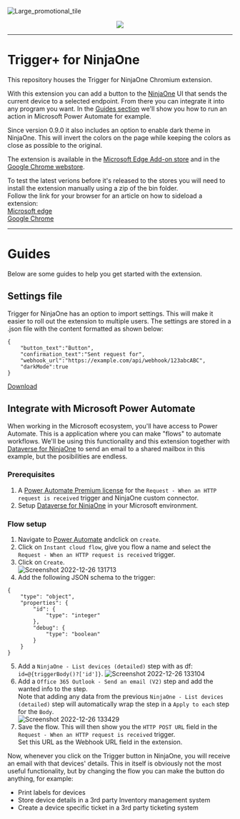 ![Large_promotional_tile](https://user-images.githubusercontent.com/47614276/212768576-f2767907-2508-4f08-86b9-d76979564b05.png)
<p align="center">
  <a href="https://www.paypal.com/donate/?hosted_button_id=PLM7Q4RRJK48N" target="_blank">
    <img src="https://img.shields.io/badge/Donate-PayPal-green.svg"/>
  </a>
</p>

---

# Trigger+ for NinjaOne
This repository houses the Trigger for NinjaOne Chromium extension.

With this extension you can add a button to the [NinjaOne](https://www.ninjaone.com/) UI that sends the current device to a selected endpoint.
From there you can integrate it into any program you want.
In the [Guides section](https://github.com/Vertco/TriggerForNinjaOne/edit/main/README.md#guides) we'll show you how to run an action in Microsoft Power Automate for example.

Since version 0.9.0 it also includes an option to enable dark theme in NinjaOne. This will invert the colors on the page while keeping the colors as close as possible to the original.

The extension is available in the [Microsoft Edge Add-on store](https://microsoftedge.microsoft.com/addons/detail/trigger-for-ninjaone/elakkmlooholefhpllcioobeepoombdn) and in the [Google Chrome webstore](https://chrome.google.com/webstore/detail/trigger-for-ninjaone/jlkhefmehegjclbdmipbedombllgmgpd).

To test the latest verions before it's released to the stores you will need to install the extension manually using a zip of the bin folder.<br>
Follow the link for your browser for an article on how to sideload a extension:<br>
[Microsoft edge](https://chrome.google.com/webstore/detail/trigger-for-ninjaone/jlkhefmehegjclbdmipbedombllgmgpd)<br>
[Google Chrome](https://developer.chrome.com/docs/extensions/mv3/getstarted/development-basics/#load-unpacked)

---
# Guides
Below are some guides to help you get started with the extension.

## Settings file
Trigger for NinjaOne has an option to import settings. This will make it easier to roll out the extension to multiple users.
The settings are stored in a .json file with the content formatted as shown below:
```
{
    "button_text":"Button",
    "confirmation_text":"Sent request for",
    "webhook_url":"https://example.com/api/webhook/123abcABC",
    "darkMode":true
}
```
[Download](https://raw.githubusercontent.com/Vertco/TriggerForNinjaOne/main/settings.json)

## Integrate with Microsoft Power Automate
When working in the Microsoft ecosystem, you'll have access to Power Automate. This is a application where you can make "flows" to automate workflows.
We'll be using this functionality and this extension together with [Dataverse for NinjaOne](https://github.com/Vertco/DataverseForNinjaOne) to send an email to a shared mailbox in this example, but the posibilities are endless.

### Prerequisites
1. A [Power Automate Premium license](https://powerautomate.microsoft.com/pricing/) for the `Request - When an HTTP request is received` trigger and NinjaOne custom connector.
2. Setup [Dataverse for NinjaOne](https://github.com/Vertco/DataverseForNinjaOne#client-app-setup) in your Microsoft environment.

### Flow setup
1. Navigate to [Power Automate](https://make.powerautomate.com/) andclick on `create`.
2. Click on `Instant cloud flow`, give you flow a name and select the `Request - When an HTTP request is received` trigger.
3. Click on `Create`.<br>
![Screenshot 2022-12-26 131713](https://user-images.githubusercontent.com/47614276/209548156-9ddd0a3c-c6d4-40ba-9471-66e7fdc851db.png)
4. Add the following JSON schema to the trigger:
```
{
    "type": "object",
    "properties": {
        "id": {
            "type": "integer"
        },
        "debug": {
            "type": "boolean"
        }
    }
}
```
5. Add a `NinjaOne - List devices (detailed)` step with as df: `id=@{triggerBody()?['id']}`.
![Screenshot 2022-12-26 133104](https://user-images.githubusercontent.com/47614276/209549453-9c940586-006c-4c04-965e-81170cab22a8.png)
6. Add a `Office 365 Outlook - Send an email (V2)` step and add the wanted info to the step.<br>
Note that adding any data from the previous `NinjaOne - List devices (detailed)` step will automatically wrap the step in a `Apply to each` step for the `Body`.<br>
![Screenshot 2022-12-26 133429](https://user-images.githubusercontent.com/47614276/209549980-d0cd4f02-8204-4bc0-8bfd-b9863b1b8fbf.png)
7. Save the flow. This will then show you the `HTTP POST URL` field in the `Request - When an HTTP request is received` trigger.<br>
Set this URL as the Webhook URL field in the extension.

Now, whenever you click on the Trigger button in NinjaOne, you will receive an email with that devices' details.
This in itself is obviously not the most useful functionality, but by changing the flow you can make the button do anything, for example:
- Print labels for devices
- Store device details in a 3rd party Inventory management system
- Create a device specific ticket in a 3rd party ticketing system
